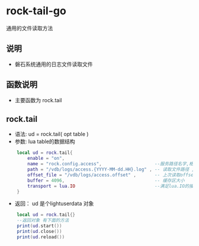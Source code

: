 # rock-tail-go
通用的文件读取方法

## 说明
- 磐石系统通用的日志文件读取文件

## 函数说明
- 主要函数为 rock.tail

## rock.tail
- 语法: ud = rock.tail( opt table )
- 参数: lua table的数据结构
```lua
    local ud = rock.tail{
        enable = "on",
        name = "rock.config.access",                    --服务路径名字,格式: 全局变量索引 rock.config.access
        path = "/vdb/logs/access.{YYYY-MM-dd.HH}.log" , -- 读取文件路径 , 支持时间格式
        offset_file = "/vdb/logs/access.offset" ,       -- 上次读取offset
        buffer = 4096,                                  -- 缓存区大小
        transport = lua.IO                              --满足lua.IO的接口
    }
```

- 返回： ud 是个lightuserdata 对象
```lua
    local ud = rock.tail{}
    --返回对象 有下面的方法 
    print(ud.start())
    print(ud.close())
    print(ud.reload())
```
